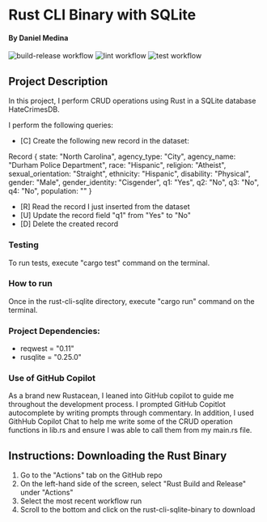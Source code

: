 # Rust CLI Binary with SQLite
#### By Daniel Medina
![build-release workflow](https://github.com/medinardaniel/rust-cli-sqlite/actions/workflows/rust_build_release.yml/badge.svg)
![lint workflow](https://github.com/medinardaniel/rust-cli-sqlite/actions/workflows/rust_lint.yml/badge.svg)
![test workflow](https://github.com/medinardaniel/rust-cli-sqlite/actions/workflows/rust_test.yml/badge.svg)

## Project Description
In this project, I perform CRUD operations using Rust in a SQLite database HateCrimesDB.

I perform the following queries:
* [C] Create the following new record in the dataset:

Record { state: "North Carolina", agency_type: "City", agency_name: "Durham Police Department", race: "Hispanic", religion: "Atheist", sexual_orientation: "Straight", ethnicity: "Hispanic", disability: "Physical", gender: "Male", gender_identity: "Cisgender", q1: "Yes", q2: "No", q3: "No", q4: "No", population: "" }
* [R] Read the record I just inserted from the dataset
* [U] Update the record field "q1" from "Yes" to "No"
* [D] Delete the created record

### Testing
To run tests, execute "cargo test" command on the terminal.

### How to run
Once in the rust-cli-sqlite directory, execute "cargo run" command on the terminal.

### Project Dependencies:
* reqwest = "0.11"
* rusqlite = "0.25.0"

### Use of GitHub Copilot
As a brand new Rustacean, I leaned into GitHub copilot to guide me throughout the development process. I prompted GitHub Copitlot autocomplete by writing prompts through commentary. In addition, I used GithHub Copilot Chat to help me write some of the CRUD operation functions in lib.rs and ensure I was able to call them from my main.rs file.

## Instructions: Downloading the Rust Binary
1. Go to the "Actions" tab on the GitHub repo
2. On the left-hand side of the screen, select "Rust Build and Release" under "Actions"
3. Select the most recent workflow run
4. Scroll to the bottom and click on the rust-cli-sqlite-binary to download

